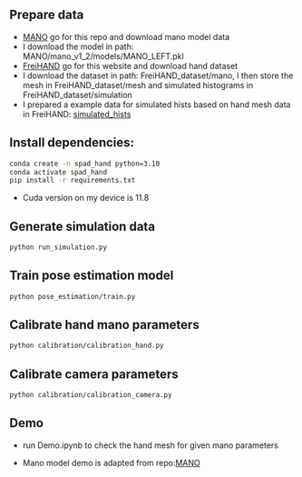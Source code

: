 ## Prepare data

 - [MANO](https://github.com/otaheri/MANO) go for this repo and download mano model data
 - I download the model in path: MANO/mano_v1_2/models/MANO_LEFT.pkl
 - [FreiHAND](https://lmb.informatik.uni-freiburg.de/projects/freihand/) go for this website and download hand dataset
 - I download the dataset in path: FreiHAND_dataset/mano, I then store the mesh in FreiHAND_dataset/mesh and simulated histograms in FreiHAND_dataset/simulation
 - I prepared a example data for simulated hists based on hand mesh data in FreiHAND: [simulated_hists](https://drive.google.com/file/d/1k7VrNyP7q7CQ2-1AlsigkLZFGM5-vggZ/view?usp=drive_link)



## Install dependencies:

```sh
conda create -n spad_hand python=3.10
conda activate spad_hand
pip install -r requirements.txt
```

 - Cuda version on my device is 11.8

## Generate simulation data

```sh
python run_simulation.py
```

## Train pose estimation model

```sh
python pose_estimation/train.py
```

## Calibrate hand mano parameters
```sh
python calibration/calibration_hand.py
```

## Calibrate camera parameters
```sh
python calibration/calibration_camera.py
```

## Demo

 - run Demo.ipynb to check the hand mesh for given mano parameters

 - Mano model demo is adapted from repo:[MANO](https://github.com/otaheri/MANO)

